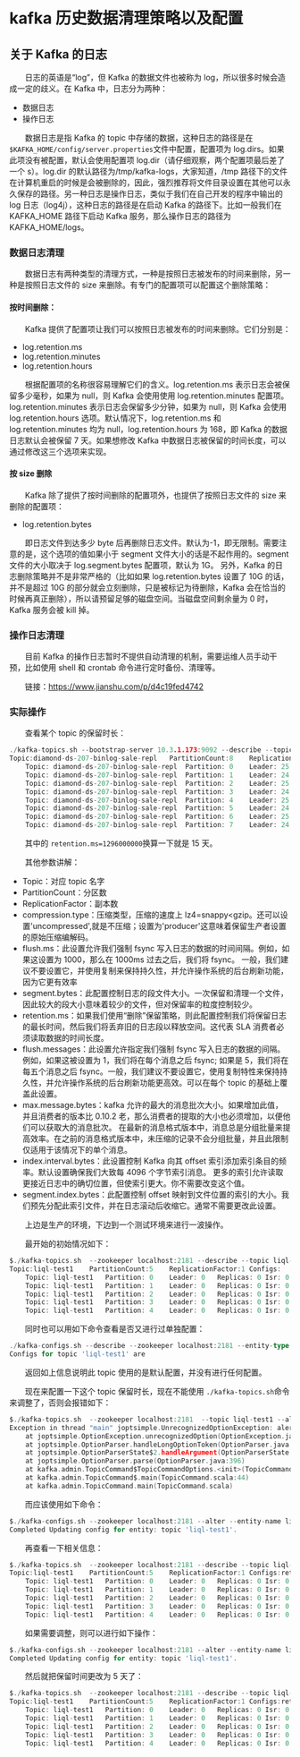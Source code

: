 # kafka 历史数据清理策略以及配置

## 关于 Kafka 的日志

　　日志的英语是“log”，但 Kafka 的数据文件也被称为 log，所以很多时候会造成一定的歧义。在 Kafka 中，日志分为两种：

* 数据日志
* 操作日志

　　数据日志是指 Kafka 的 topic 中存储的数据，这种日志的路径是在`$KAFKA_HOME/config/server.properties`​文件中配置，配置项为 log.dirs。如果此项没有被配置，默认会使用配置项 log.dir（请仔细观察，两个配置项最后差了一个 s）。log.dir  的默认路径为/tmp/kafka-logs，大家知道，/tmp  路径下的文件在计算机重启的时候是会被删除的，因此，强烈推荐将文件目录设置在其他可以永久保存的路径。另一种日志是操作日志，类似于我们在自己开发的程序中输出的 log 日志（log4j），这种日志的路径是在启动 Kafka 的路径下。比如一般我们在 KAFKA\_HOME 路径下启动 Kafka  服务，那么操作日志的路径为 KAFKA\_HOME/logs。

### 数据日志清理

　　数据日志有两种类型的清理方式，一种是按照日志被发布的时间来删除，另一种是按照日志文件的 size 来删除。有专门的配置项可以配置这个删除策略：

#### 按时间删除：

　　Kafka 提供了配置项让我们可以按照日志被发布的时间来删除。它们分别是：

* log.retention.ms
* log.retention.minutes
* log.retention.hours

　　根据配置项的名称很容易理解它们的含义。log.retention.ms 表示日志会被保留多少毫秒，如果为 null，则 Kafka 会使用使用 log.retention.minutes  配置项。log.retention.minutes 表示日志会保留多少分钟，如果为 null，则 Kafka 会使用  log.retention.hours 选项。默认情况下，log.retention.ms 和 log.retention.minutes 均为 null，log.retention.hours 为 168，即 Kafka 的数据日志默认会被保留 7 天。如果想修改 Kafka  中数据日志被保留的时间长度，可以通过修改这三个选项来实现。

#### 按 size 删除

　　Kafka 除了提供了按时间删除的配置项外，也提供了按照日志文件的 size 来删除的配置项：

* log.retention.bytes

　　即日志文件到达多少 byte 后再删除日志文件。默认为-1，即无限制。需要注意的是，这个选项的值如果小于 segment 文件大小的话是不起作用的。segment 文件的大小取决于 log.segment.bytes 配置项，默认为 1G。 另外，Kafka 的日志删除策略并不是非常严格的（比如如果 log.retention.bytes 设置了 10G 的话，并不是超过 10G  的部分就会立刻删除，只是被标记为待删除，Kafka 会在恰当的时候再真正删除），所以请预留足够的磁盘空间。当磁盘空间剩余量为 0 时，Kafka 服务会被 kill 掉。

### 操作日志清理

　　目前 Kafka 的操作日志暂时不提供自动清理的机制，需要运维人员手动干预，比如使用 shell 和 crontab 命令进行定时备份、清理等。

　　链接：https://www.jianshu.com/p/d4c19fed4742

### 实际操作

　　查看某个 topic 的保留时长：

```go
./kafka-topics.sh --bootstrap-server 10.3.1.173:9092 --describe --topic diamond-ds-207-binlog-sale-repl
Topic:diamond-ds-207-binlog-sale-repl	PartitionCount:8	ReplicationFactor:2	Configs:compression.type=snappy,flush.ms=10000,segment.bytes=1073741824,retention.ms=1296000000,flush.messages=20000,max.message.bytes=30000000,index.interval.bytes=4096,segment.index.bytes=10485760
	Topic: diamond-ds-207-binlog-sale-repl	Partition: 0	Leader: 25	Replicas: 25,24	Isr: 24,25
	Topic: diamond-ds-207-binlog-sale-repl	Partition: 1	Leader: 24	Replicas: 24,25	Isr: 25,24
	Topic: diamond-ds-207-binlog-sale-repl	Partition: 2	Leader: 25	Replicas: 25,24	Isr: 24,25
	Topic: diamond-ds-207-binlog-sale-repl	Partition: 3	Leader: 24	Replicas: 24,25	Isr: 24,25
	Topic: diamond-ds-207-binlog-sale-repl	Partition: 4	Leader: 25	Replicas: 25,24	Isr: 25,24
	Topic: diamond-ds-207-binlog-sale-repl	Partition: 5	Leader: 24	Replicas: 24,25	Isr: 25,24
	Topic: diamond-ds-207-binlog-sale-repl	Partition: 6	Leader: 25	Replicas: 25,24	Isr: 24,25
	Topic: diamond-ds-207-binlog-sale-repl	Partition: 7	Leader: 24	Replicas: 24,25	Isr: 24,25
```

　　其中的 `retention.ms=1296000000`​换算一下就是 15 天。

　　其他参数讲解：

* Topic：对应 topic 名字
* PartitionCount：分区数
* ReplicationFactor：副本数
* compression.type：压缩类型，压缩的速度上 lz4\=snappy\<gzip。还可以设置'uncompressed',就是不压缩；设置为'producer'这意味着保留生产者设置的原始压缩编解码。
* flush.ms：此设置允许我们强制 fsync 写入日志的数据的时间间隔。例如，如果这设置为 1000，那么在 1000ms 过去之后，我们将 fsync。 一般，我们建议不要设置它，并使用复制来保持持久性，并允许操作系统的后台刷新功能，因为它更有效率
* segment.bytes：此配置控制日志的段文件大小。一次保留和清理一个文件，因此较大的段大小意味着较少的文件，但对保留率的粒度控制较少。
* retention.ms：如果我们使用“删除”保留策略，则此配置控制我们将保留日志的最长时间，然后我们将丢弃旧的日志段以释放空间。这代表 SLA 消费者必须读取数据的时间长度。
* flush.messages：此设置允许指定我们强制 fsync 写入日志的数据的间隔。例如，如果这被设置为 1，我们将在每个消息之后 fsync; 如果是 5，我们将在每五个消息之后  fsync。一般，我们建议不要设置它，使用复制特性来保持持久性，并允许操作系统的后台刷新功能更高效。可以在每个 topic 的基础上覆盖此设置。
* max.message.bytes：kafka 允许的最大的消息批次大小。如果增加此值，并且消费者的版本比 0.10.2 老，那么消费者的提取的大小也必须增加，以便他们可以获取大的消息批次。 在最新的消息格式版本中，消息总是分组批量来提高效率。在之前的消息格式版本中，未压缩的记录不会分组批量，并且此限制仅适用于该情况下的单个消息。
* index.interval.bytes：此设置控制 Kafka 向其 offset 索引添加索引条目的频率。默认设置确保我们大致每 4096 个字节索引消息。 更多的索引允许读取更接近日志中的确切位置，但使索引更大。你不需要改变这个值。
* segment.index.bytes：此配置控制 offset 映射到文件位置的索引的大小。我们预先分配此索引文件，并在日志滚动后收缩它。通常不需要更改此设置。

　　上边是生产的环境，下边到一个测试环境来进行一波操作。

　　最开始的初始情况如下：

```go
$./kafka-topics.sh  --zookeeper localhost:2181 --describe --topic liql-test1
Topic:liql-test1	PartitionCount:5	ReplicationFactor:1	Configs:
	Topic: liql-test1	Partition: 0	Leader: 0	Replicas: 0	Isr: 0
	Topic: liql-test1	Partition: 1	Leader: 0	Replicas: 0	Isr: 0
	Topic: liql-test1	Partition: 2	Leader: 0	Replicas: 0	Isr: 0
	Topic: liql-test1	Partition: 3	Leader: 0	Replicas: 0	Isr: 0
	Topic: liql-test1	Partition: 4	Leader: 0	Replicas: 0	Isr: 0
```

　　同时也可以用如下命令查看是否又进行过单独配置：

```go
./kafka-configs.sh --describe --zookeeper localhost:2181 --entity-type topics  --entity-name liql-test1
Configs for topic 'liql-test1' are
```

　　返回如上信息说明此 topic 使用的是默认配置，并没有进行任何配置。

　　现在来配置一下这个 topic 保留时长，现在不能使用 `./kafka-topics.sh`​命令来调整了，否则会报错如下：

```go
$./kafka-topics.sh  --zookeeper localhost:2181  --topic liql-test1 --alert --config retention.ms=2678400000
Exception in thread "main" joptsimple.UnrecognizedOptionException: alert is not a recognized option
	at joptsimple.OptionException.unrecognizedOption(OptionException.java:108)
	at joptsimple.OptionParser.handleLongOptionToken(OptionParser.java:510)
	at joptsimple.OptionParserState$2.handleArgument(OptionParserState.java:56)
	at joptsimple.OptionParser.parse(OptionParser.java:396)
	at kafka.admin.TopicCommand$TopicCommandOptions.<init>(TopicCommand.scala:358)
	at kafka.admin.TopicCommand$.main(TopicCommand.scala:44)
	at kafka.admin.TopicCommand.main(TopicCommand.scala)
```

　　而应该使用如下命令：

```go
$./kafka-configs.sh --zookeeper localhost:2181 --alter --entity-name liql-test1 --entity-type topics --add-config retention.ms=1296000000
Completed Updating config for entity: topic 'liql-test1'.
```

　　再查看一下相关信息：

```go
$./kafka-topics.sh  --zookeeper localhost:2181 --describe --topic liql-test1
Topic:liql-test1	PartitionCount:5	ReplicationFactor:1	Configs:retention.ms=1296000000
	Topic: liql-test1	Partition: 0	Leader: 0	Replicas: 0	Isr: 0
	Topic: liql-test1	Partition: 1	Leader: 0	Replicas: 0	Isr: 0
	Topic: liql-test1	Partition: 2	Leader: 0	Replicas: 0	Isr: 0
	Topic: liql-test1	Partition: 3	Leader: 0	Replicas: 0	Isr: 0
	Topic: liql-test1	Partition: 4	Leader: 0	Replicas: 0	Isr: 0
```

　　如果需要调整，则可以进行如下操作：

```go
$./kafka-configs.sh --zookeeper localhost:2181 --alter --entity-name liql-test1 --entity-type topics --add-config retention.ms=432000000
Completed Updating config for entity: topic 'liql-test1'.
```

　　然后就把保留时间更改为 5 天了：

```go
$./kafka-topics.sh  --zookeeper localhost:2181 --describe --topic liql-test1
Topic:liql-test1	PartitionCount:5	ReplicationFactor:1	Configs:retention.ms=432000000
	Topic: liql-test1	Partition: 0	Leader: 0	Replicas: 0	Isr: 0
	Topic: liql-test1	Partition: 1	Leader: 0	Replicas: 0	Isr: 0
	Topic: liql-test1	Partition: 2	Leader: 0	Replicas: 0	Isr: 0
	Topic: liql-test1	Partition: 3	Leader: 0	Replicas: 0	Isr: 0
	Topic: liql-test1	Partition: 4	Leader: 0	Replicas: 0	Isr: 0
```
